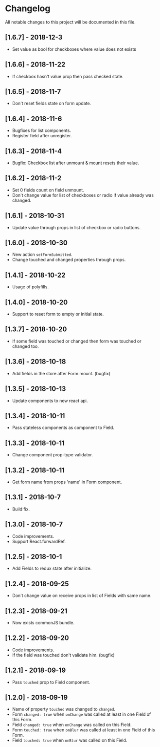 # Changelog

All notable changes to this project will be documented in this file.

## [1.6.7] - 2018-12-3

- Set value as bool for checkboxes where value does not exists

## [1.6.6] - 2018-11-22

- If checkbox hasn't value prop then pass checked state.

## [1.6.5] - 2018-11-7

- Don't reset fields state on form update.

## [1.6.4] - 2018-11-6

- Bugfixes for list components.
- Register field after unregister.

## [1.6.3] - 2018-11-4

- Bugfix: Checkbox list after unmount & mount resets their value.

## [1.6.2] - 2018-11-2

- Set 0 fields count on field unmount.
- Don't change value for list of checkboxes or radio if value already was changed.

## [1.6.1] - 2018-10-31

- Update value through props in list of checkbox or radio buttons.

## [1.6.0] - 2018-10-30

- New action `setFormSubmitted`.
- Change touched and changed properties through props.

## [1.4.1] - 2018-10-22

- Usage of polyfills.

## [1.4.0] - 2018-10-20

- Support to reset form to empty or initial state.

## [1.3.7] - 2018-10-20

- If some field was touched or changed then form was touched or changed too.

## [1.3.6] - 2018-10-18

- Add fields in the store after Form mount. (bugfix)

## [1.3.5] - 2018-10-13

- Update components to new react api.

## [1.3.4] - 2018-10-11

- Pass stateless components as component to Field.

## [1.3.3] - 2018-10-11

- Change component prop-type validator.

## [1.3.2] - 2018-10-11

- Get form name from props 'name' in Form component.

## [1.3.1] - 2018-10-7

- Build fix.

## [1.3.0] - 2018-10-7

- Code improvements.
- Support React.forwardRef.

## [1.2.5] - 2018-10-1

- Add Fields to redux state after initialize.

## [1.2.4] - 2018-09-25

- Don't change value on receive props in list of Fields with same name.

## [1.2.3] - 2018-09-21

- Now exists commonJS bundle.

## [1.2.2] - 2018-09-20

- Code improvements.
- If the field was touched don't validate him. (bugfix)

## [1.2.1] - 2018-09-19

- Pass `touched` prop to Field component.

## [1.2.0] - 2018-09-19

- Name of property `touched` was changed to `changed`.
- Form `changed: true` when `onChange` was called at least in one Field of this Form.
- Field `changed: true` when `onChange` was called on this Field.
- Form `touched: true` when `onBlur` was called at least in one Field of this Form.
- Field `touched: true` when `onBlur` was called on this Field.
